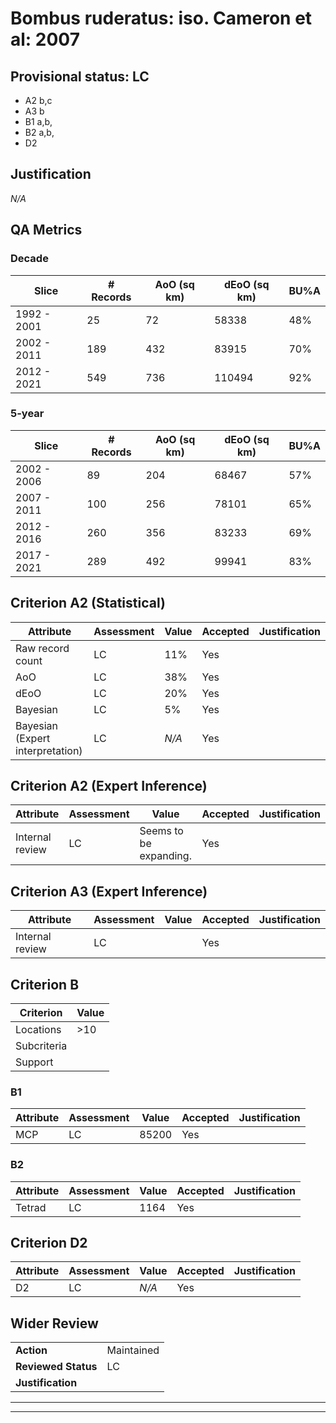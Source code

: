 # Bombus ruderatus: iso. Cameron et al: 2007
## Provisional status: LC
- A2 b,c
- A3 b
- B1 a,b, 
- B2 a,b, 
- D2

## Justification
*N/A*
## QA Metrics
### Decade
| Slice | # Records | AoO (sq km) | dEoO (sq km) |BU%A |
|---|---|---|---|---|
|1992 - 2001|25|72|58338|48%|
|2002 - 2011|189|432|83915|70%|
|2012 - 2021|549|736|110494|92%|
### 5-year
| Slice | # Records | AoO (sq km) | dEoO (sq km) |BU%A |
|---|---|---|---|---|
|2002 - 2006|89|204|68467|57%|
|2007 - 2011|100|256|78101|65%|
|2012 - 2016|260|356|83233|69%|
|2017 - 2021|289|492|99941|83%|
## Criterion A2 (Statistical)
|Attribute|Assessment|Value|Accepted|Justification
|---|---|---|---|---|
|Raw record count|LC|11%|Yes||
|AoO|LC|38%|Yes||
|dEoO|LC|20%|Yes||
|Bayesian|LC|5%|Yes||
|Bayesian (Expert interpretation)|LC|*N/A*|Yes||
## Criterion A2 (Expert Inference)
|Attribute|Assessment|Value|Accepted|Justification
|---|---|---|---|---|
|Internal review|LC|Seems to be expanding.|Yes||
## Criterion A3 (Expert Inference)
|Attribute|Assessment|Value|Accepted|Justification
|---|---|---|---|---|
|Internal review|LC||Yes||
## Criterion B
|Criterion| Value|
|---|---|
|Locations|>10|
|Subcriteria||
|Support||
### B1
|Attribute|Assessment|Value|Accepted|Justification
|---|---|---|---|---|
|MCP|LC|85200|Yes||
### B2
|Attribute|Assessment|Value|Accepted|Justification
|---|---|---|---|---|
|Tetrad|LC|1164|Yes||
## Criterion D2
|Attribute|Assessment|Value|Accepted|Justification
|---|---|---|---|---|
|D2|LC|*N/A*|Yes||
## Wider Review
|  |  |
|---|---|
|**Action**|Maintained|
|**Reviewed Status**|LC|
|**Justification**||
---
 ---
 <br><br>
